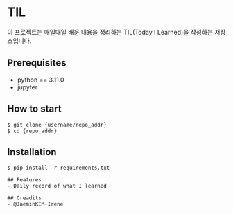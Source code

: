 # TIL

이 프로젝트는 매일매일 배운 내용을 정리하는 TIL(Today I Learned)을 작성하는 저장소입니다.

## Prerequisites

- python == 3.11.0
- jupyter

## How to start
```shell
$ git clone {username/repo_addr}
$ cd {repo_addr}
```

## Installation
```shell
$ pip install -r requirements.txt

## Features
- Daily record of what I learned

## Creadits
- @JaeminKIM-Irene
```
